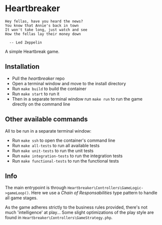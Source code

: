 # Heartbreaker
```
Hey fellas, have you heard the news?
You know that Annie's back in town
It won't take long, just watch and see
How the fellas lay their money down

  -- Led Zeppelin
```
A simple Heartbreak game.

## Installation
- Pull the *heartbreaker* repo
- Open a terminal window and move to the install directory
- Run `make build` to build the container
- Run `make start` to run it
- Then in a separate terminal window run `make run` to run the game directly on the command line 

## Other available commands
All to be run in a separate terminal window:
  - Run `make ssh` to open the container's command line
  - Run `make all-tests` to run all available tests
  - Run `make unit-tests` to run the unit tests
  - Run `make integration-tests` to run the integration tests
  - Run `make functional-tests` to run the functional tests

## Info
The main entrypoint is through `Heartbreaker\Controllers\GameLogic->gameLoop()`.
Here we use a *Chain of Responsabilities* type pattern to handle all game stages.

As the game adheres strictly to the business rules provided, there's not much 'intelligence' at play...
Some slight optimizations of the play style are found in `Heartbreaker\Controllers\GameStrategy.php`.
